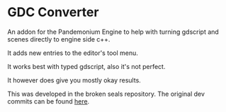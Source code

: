 # GDC Converter

An addon for the Pandemonium Engine to help with turning gdscript and scenes directly to engine side c++.

It adds new entries to the editor's tool menu.

It works best with typed gdscript, also it's not perfect.

It however does give you mostly okay results.

This was developed in the broken seals repository. The original dev commits can be found [here](https://github.com/Relintai/broken_seals/commits/master/game/addons/gdc_converter).
